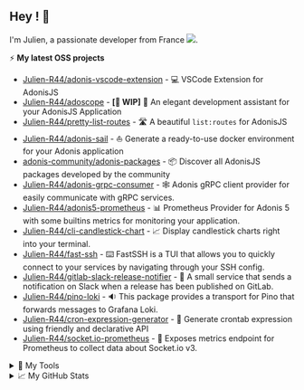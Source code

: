 ## Hey ! 🤙
<div align="">
  <p>
    I'm Julien, a passionate developer from France <img src="https://img.icons8.com/color/15/000000/france.png"/>. 
  </p>
</div>
 
⚡ **My latest OSS projects**
- [Julien-R44/adonis-vscode-extension](https://github.com/Julien-R44/adonis-vscode-extension) - 💻 VSCode Extension for AdonisJS
- [Julien-R44/adoscope](https://github.com/Julien-R44/adoscope) - **[🚧 WIP]** 🔭 An elegant development assistant for your AdonisJS Application
- [Julien-R44/pretty-list-routes](https://github.com/Julien-R44/pretty-list-routes) - 🛣️ A beautiful `list:routes` for AdonisJS
- [Julien-R44/adonis-sail](https://github.com/Julien-R44/adonis-sail) - ⛵ Generate a ready-to-use docker environment for your Adonis application
- [adonis-community/adonis-packages](https://github.com/adonisjs-community/adonis-packages) - 📦 Discover all AdonisJS packages developed by the community
- [Julien-R44/adonis-grpc-consumer](https://github.com/Julien-R44/adonis-grpc-consumer) - 🕸️ Adonis gRPC client provider for easily communicate with gRPC services.
- [Julien-R44/adonis5-prometheus](https://github.com/Julien-R44/adonis5-prometheus) - 📊 Prometheus Provider for Adonis 5 with some builtins metrics for monitoring your application.
- [Julien-R44/cli-candlestick-chart](https://github.com/Julien-R44/cli-candlestick-chart) - 📈 Display candlestick charts right into your terminal.
- [Julien-R44/fast-ssh](https://github.com/Julien-R44/fast-ssh) - ⌨️ FastSSH is a TUI that allows you to quickly connect to your services by navigating through your SSH config.
- [Julien-R44/gitlab-slack-release-notifier](https://github.com/Julien-R44/gitlab-slack-release-notifier) - 🤖 A small service that sends a notification on Slack when a release has been published on GitLab.
- [Julien-R44/pino-loki](https://github.com/Julien-R44/pino-loki) - 🔉 This package provides a transport for Pino that forwards messages to Grafana Loki.
- [Julien-R44/cron-expression-generator](https://github.com/Julien-R44/cron-expression-generator) - 🔧 Generate crontab expression using friendly and declarative API
- [Julien-R44/socket.io-prometheus](https://github.com/Julien-R44/socket.io-prometheus-v3) - 📡 Exposes metrics endpoint for Prometheus to collect data about Socket.io v3.

<details>
  <summary>🔧 My Tools</summary>   

  <br/>
  <table border="0">
   <tr>
      <td><h4>Front end developpement 🚀</h4></td>
      <td><h4>Back end developpement 💾</h4></td>
   </tr>
   <tr>
      <td>
        <img src ="https://img.shields.io/static/v1?label=&message=Typescript&style=flat-square&logo=typescript&color=1D1F21&" />
        <img src ="https://img.shields.io/static/v1?label=&message=Javascript&style=flat-square&logo=javascript&color=1D1F21&" />
        <img src ="https://img.shields.io/static/v1?label=&message=Vue.JS&style=flat-square&logo=Vue.js&color=1D1F21&" />
        <img src ="https://img.shields.io/static/v1?label=&message=Nuxt.js&style=flat-square&logo=Nuxt.js&color=1D1F21&" />
        <img src ="https://img.shields.io/static/v1?label=&message=React&style=flat-square&logo=React&color=1D1F21&" />
        <img src ="https://img.shields.io/static/v1?label=&message=NextJS&style=flat-square&logo=Next.js&color=1D1F21&" />
        <img src ="https://img.shields.io/static/v1?label=&message=GraphQL&style=flat-square&logo=GraphQL&color=1D1F21&" />
        <img src ="https://img.shields.io/static/v1?label=&message=Apollo&style=flat-square&logo=apollographql&color=1D1F21&" />
        <img src ="https://img.shields.io/static/v1?label=&message=Tailwind&style=flat-square&logo=TailwindCSS&color=1D1F21&" />
        <img src ="https://img.shields.io/static/v1?label=&message=WindiCSS&style=flat-square&logo=WindiCSS&color=1D1F21&" />
        <img src ="https://img.shields.io/static/v1?label=&message=PostCSS&style=flat-square&logo=PostCSS&color=1D1F21&" />
        <img src ="https://img.shields.io/static/v1?label=&message=Sass&style=flat-square&logo=Sass&color=1D1F21&" />
        <img src ="https://img.shields.io/static/v1?label=&message=Bootstrap&style=flat-square&logo=Bootstrap&color=1D1F21&" />
        <img src ="https://img.shields.io/static/v1?label=&message=Html5&style=flat-square&logo=Html5&color=1D1F21&" />
        <img src ="https://img.shields.io/static/v1?label=&message=CSS3&style=flat-square&logo=CSS3&color=1D1F21&" />
        <img src ="https://img.shields.io/static/v1?label=&message=WebGL&style=flat-square&logo=WebGL&color=1D1F21&" />
        <img src ="https://img.shields.io/static/v1?label=&message=Three.js&style=flat-square&logo=Three.js&color=1D1F21&" />
        <img src ="https://img.shields.io/static/v1?label=&message=Electron&style=flat-square&logo=Electron&color=1D1F21&" />
     </td>
      <td>
          <img src="https://img.shields.io/static/v1?label=&message=PHP&style=flat-square&logo=PHP&color=1D1F21&" />
          <img src="https://img.shields.io/static/v1?label=&message=Laravel&style=flat-square&logo=Laravel&color=1D1F21&" />
          <img src="https://img.shields.io/static/v1?label=&message=Node.JS&style=flat-square&logo=Node.JS&color=1D1F21&" />
          <img src="https://img.shields.io/static/v1?label=&message=AdonisJS&style=flat-square&logo=AdonisJS&color=1D1F21&" />
          <img src="https://img.shields.io/static/v1?label=&message=Fastify&style=flat-square&logo=Fastify&color=1D1F21&" />
          <img src="https://img.shields.io/static/v1?label=&message=PostgreSQL&style=flat-square&logo=PostgreSQL&color=1D1F21&" />
          <img src="https://img.shields.io/static/v1?label=&message=MySQL&style=flat-square&logo=MySQL&color=1D1F21&" />
          <img src="https://img.shields.io/static/v1?label=&message=Hasura&style=flat-square&logo=hasura&color=1D1F21&" />
          <img src="https://img.shields.io/static/v1?label=&message=GraphQL&style=flat-square&logo=GraphQL&color=1D1F21&" />
          <img src="https://img.shields.io/static/v1?label=&message=Timescale&style=flat-square&logo=Timescale&color=1D1F21&" />
          <img src="https://img.shields.io/static/v1?label=&message=InfluxDB&style=flat-square&logo=InfluxDB&color=1D1F21&" />
          <img src="https://img.shields.io/static/v1?label=&message=Redis&style=flat-square&logo=Redis&color=1D1F21&" />
          <img src="https://img.shields.io/static/v1?label=&message=Docker&style=flat-square&logo=Docker&color=1D1F21&" />
     </td>
   </tr>
  </table>
  
  <br/>
  <table border="0">
   <tr>
      <td><h4>Mobile developpement 📱</h4></td>
      <td><h4>Hosting 💻</h4></td>
   </tr>
   <tr>
      <td>
        <img src="https://img.shields.io/static/v1?label=&message=Nativescript&style=flat-square&logo=Nativescript&color=1D1F21&" />
        <img src="https://img.shields.io/static/v1?label=&message=Cordova&style=flat-square&logo=ApacheCordova&color=1D1F21&" />
        <img src="https://img.shields.io/static/v1?label=&message=React&style=flat-square&logo=React&color=1D1F21&" />
        <img src="https://img.shields.io/static/v1?label=&message=Quasar&style=flat-square&logo=Quasar&color=1D1F21&" />
        <img src="https://img.shields.io/static/v1?label=&message=Firebase&style=flat-square&logo=Firebase&color=1D1F21&" />
     </td>
      <td>
        <img src="https://img.shields.io/static/v1?label=&message=OVH&style=flat-square&logo=OVH&color=1D1F21&" />
        <img src="https://img.shields.io/static/v1?label=&message=Netlify&style=flat-square&logo=Netlify&color=1D1F21&" />
        <img src="https://img.shields.io/static/v1?label=&message=AWS&style=flat-square&logo=AmazonAWS&color=1D1F21&" />
        <img src="https://img.shields.io/static/v1?label=&message=Vercel&style=flat-square&logo=Vercel&color=1D1F21&" />
     </td>
   </tr>
  </table>

  <br/>
  <table border="0">
   <tr>
      <td><h4>Tools 🛠️</h4></td>
      <td><h4>Others 🤓</h4></td>
   </tr>
   <tr>
      <td>
        <img src="https://img.shields.io/static/v1?label=&message=Linux&style=flat-square&logo=Linux&color=1D1F21&" />
        <img src="https://img.shields.io/static/v1?label=&message=Windows&style=flat-square&logo=Windows&color=1D1F21&" />
        <img src="https://img.shields.io/static/v1?label=&message=VSCode&style=flat-square&logo=VisualStudioCode&color=1D1F21&" />
        <img src="https://img.shields.io/static/v1?label=&message=Notion&style=flat-square&logo=Notion&color=1D1F21&" />
        <img src="https://img.shields.io/static/v1?label=&message=GitHub&style=flat-square&logo=GitHub&color=1D1F21&" />
        <img src="https://img.shields.io/static/v1?label=&message=Gitlab&style=flat-square&logo=Gitlab&color=1D1F21&" />
        <img src="https://img.shields.io/static/v1?label=&message=Git&style=flat-square&logo=Git&color=1D1F21&" />
        <img src="https://img.shields.io/static/v1?label=&message=Postman&style=flat-square&logo=Postman&color=1D1F21&" />
        <img src="https://img.shields.io/static/v1?label=&message=Swagger&style=flat-square&logo=Swagger&color=1D1F21&" />
        <img src="https://img.shields.io/static/v1?label=&message=Clockify&style=flat-square&logo=Clockify&color=1D1F21&" />
        <img src="https://img.shields.io/static/v1?label=&message=Sentry&style=flat-square&logo=Sentry&color=1D1F21&" />
        <img src="https://img.shields.io/static/v1?label=&message=Clickup&style=flat-square&logo=Clickup&color=1D1F21&" />
        <img src="https://img.shields.io/static/v1?label=&message=Figma&style=flat-square&logo=Figma&color=1D1F21&" />
        <img src="https://img.shields.io/static/v1?label=&message=Draw.io&style=flat-square&logo=Diagrams.net&color=1D1F21&" />
        <img src="https://img.shields.io/static/v1?label=&message=Photoshop&style=flat-square&logo=adobePhotoshop&color=1D1F21&" />
        <img src="https://img.shields.io/static/v1?label=&message=Photoshop&style=flat-square&logo=adobePhotoshop&color=1D1F21&" />
        <img src="https://img.shields.io/static/v1?label=&message=Starship&style=flat-square&logo=starship&color=1D1F21&" />
        <img src="https://img.shields.io/static/v1?label=&message=pnpm&style=flat-square&logo=pnpm&color=1D1F21&" />
     </td>
      <td>
        <img src="https://img.shields.io/static/v1?label=&message=Unity&style=flat-square&logo=Unity&color=1D1F21&" />
        <img src="https://img.shields.io/static/v1?label=&message=Blender&style=flat-square&logo=Blender&color=1D1F21&" />
        <img src="https://img.shields.io/static/v1?label=&message=Stripe&style=flat-square&logo=Stripe&color=1D1F21&" />
        <img src="https://img.shields.io/static/v1?label=&message=Grafana&style=flat-square&logo=Grafana&color=1D1F21&" />
        <img src="https://img.shields.io/static/v1?label=&message=Eslint&style=flat-square&logo=Eslint&color=1D1F21&" />
        <img src="https://img.shields.io/static/v1?label=&message=Prettier&style=flat-square&logo=Prettier&color=1D1F21&" />
        <img src="https://img.shields.io/static/v1?label=&message=Shopify&style=flat-square&logo=Shopify&color=1D1F21&" />
        <img src="https://img.shields.io/static/v1?label=&message=Wordpress&style=flat-square&logo=Wordpress&color=1D1F21&" />
        <img src="https://img.shields.io/static/v1?label=&message=Woocommerce&style=flat-square&logo=Woocommerce&color=1D1F21&" />
        <img src="https://img.shields.io/static/v1?label=&message=Webflow&style=flat-square&logo=Webflow&color=1D1F21&" />
        <img src="https://img.shields.io/static/v1?label=&message=Docker&style=flat-square&logo=Docker&color=1D1F21&" />
        <img src="https://img.shields.io/static/v1?label=&message=Nginx&style=flat-square&logo=Nginx&color=1D1F21&" />
        <img src="https://img.shields.io/static/v1?label=&message=Prometheus&style=flat-square&logo=Prometheus&color=1D1F21&" />
        <img src="https://img.shields.io/static/v1?label=&message=Jest&style=flat-square&logo=Jest&color=1D1F21&" />
        <img src="https://img.shields.io/static/v1?label=&message=Cypress&style=flat-square&logo=Cypress&color=1D1F21&" />
        <img src="https://img.shields.io/static/v1?label=&message=Metabase&style=flat-square&logo=Metabase&color=1D1F21&" />
        <img src="https://img.shields.io/static/v1?label=&message=Npm&style=flat-square&logo=Npm&color=1D1F21&" />
        <img src="https://img.shields.io/static/v1?label=&message=Yarn&style=flat-square&logo=Yarn&color=1D1F21&" />
        <img src="https://img.shields.io/static/v1?label=&message=Pusher&style=flat-square&logo=Pusher&color=1D1F21&" />
        <img src="https://img.shields.io/static/v1?label=&message=Sonarlint&style=flat-square&logo=Sonarlint&color=1D1F21&" />
        <img src="https://img.shields.io/static/v1?label=&message=Socket.IO&style=flat-square&logo=Socket.IO&color=1D1F21&" />
        <img src="https://img.shields.io/static/v1?label=&message=Storybook&style=flat-square&logo=Storybook&color=1D1F21&" />
        <img src="https://img.shields.io/static/v1?label=&message=Vite&style=flat-square&logo=Vite&color=1D1F21&" />
        <img src="https://img.shields.io/static/v1?label=&message=Webpack&style=flat-square&logo=Webpack&color=1D1F21&" />
        <img src="https://img.shields.io/static/v1?label=&message=ZeroMQ&style=flat-square&logo=ZeroMQ&color=1D1F21&" />
     </td>
   </tr>
  </table>
</details>

<details>
  <summary>📈 My GitHub Stats</summary> 
  <h2>&#x1f4c8; GitHub Stats</h2>

  <a href="https://github.com/Julien-R44">
    <img align="center" src="https://github-readme-stats.vercel.app/api/top-langs/?username=julien-r44&&hide=html,makefile,c%2B%2B,c,vcl,groff,dockerfile,shell,objective-c&title_color=ffffff&text_color=c9cacc&icon_color=2bbc8a&bg_color=1d1f21&count_private=true&langs_count=3" />
  </a>
  &nbsp;&nbsp;
  <a href="https://github.com/Julien-R44">
    <img align="center" src="https://github-readme-stats.vercel.app/api?username=julien-r44&show_icons=true&line_height=27&count_private=true&title_color=ffffff&text_color=c9cacc&icon_color=2bbc8a&bg_color=1d1f21" />
  </a>
  <br/><br/>
  <img src="https://activity-graph.herokuapp.com/graph?username=julien-r44&theme=xcode" />
</details>
